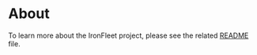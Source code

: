 # About

To learn more about the IronFleet project, please see the related [README](./ironfleet/README.md) file.
